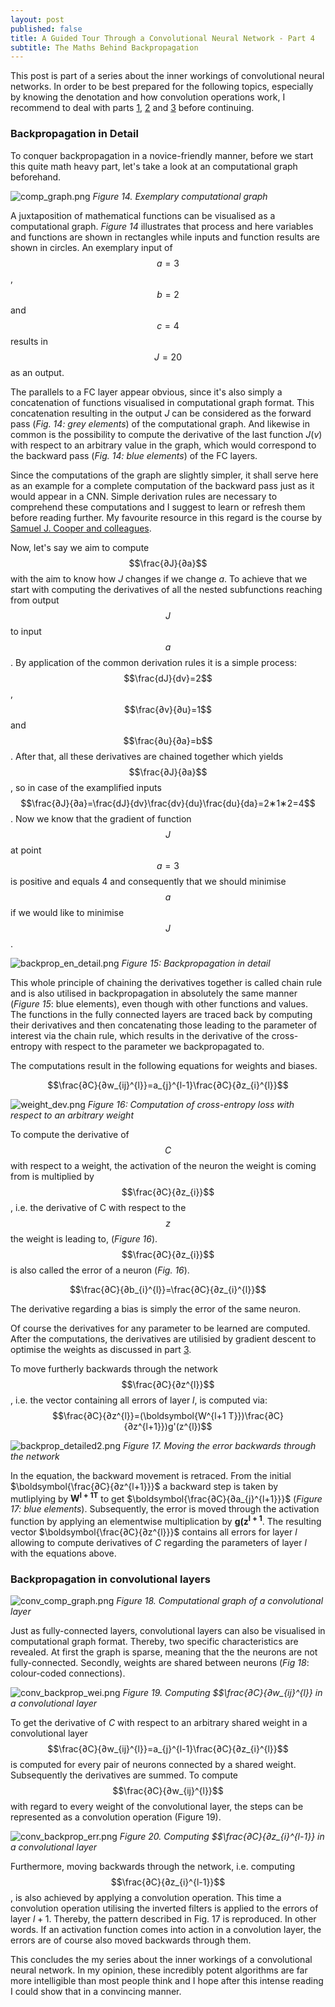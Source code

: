 ```yaml
---
layout: post
published: false
title: A Guided Tour Through a Convolutional Neural Network - Part 4
subtitle: The Maths Behind Backpropagation
---
```

This post is part of a series about the inner workings of convolutional neural networks. In order to be best prepared for the following topics, especially by knowing the denotation and how convolution operations work, I recommend to deal with parts [1](https://vinpetersen.github.io/2018-11-23-a-guided-tour-through-a-convolutional-neural-network-part-1/), [2](https://vinpetersen.github.io/2018-11-25-a-guided-tour-through-a-convolutional-neural-network-part-2/) and [3](https://vinpetersen.github.io/2019-11-29-a-guided-tour-through-a-convolutional-neural-network-part-3/) before continuing.

### Backpropagation in Detail

To conquer backpropagation in a novice-friendly manner, before we start this quite math heavy part, let's take a look at an computational graph beforehand.

![comp_graph.png]({{site.baseurl}}/img/computational_graph.png)
*Figure 14. Exemplary computational graph*

A juxtaposition of mathematical functions can be visualised as a computational graph. *Figure 14* illustrates that process and here variables and functions are shown in rectangles while inputs and function results are shown in circles. An exemplary input of $$a=3$$, $$b=2$$ and $$c=4$$ results in $$J=20$$ as an output.

The parallels to a FC layer appear obvious, since it's also simply a concatenation of functions visualised in computational graph format. This concatenation resulting in the output $J$ can be considered as the forward pass (*Fig. 14: grey elements*) of the computational graph. And likewise in common is the possibility to compute the derivative of the last function $J(v)$ with respect to an arbitrary value in the graph, which would correspond to the backward pass (*Fig. 14: blue elements*) of the FC layers.

Since the computations of the graph are slightly simpler, it shall serve here as an example for a complete computation of the backward pass just as it would appear in a CNN. Simple derivation rules are necessary to comprehend these computations and I suggest to learn or refresh them before reading further. My favourite resource in this regard is the course by [Samuel J. Cooper and colleagues](https://www.coursera.org/learn/multivariate-calculus-machine-learning).

Now, let's say we aim to compute $$\frac{∂J}{∂a}$$ with the aim to know how $J$ changes if we change $a$. To achieve that we start with computing the derivatives of all the nested subfunctions reaching from output $$J$$ to input $$a$$. By application of the common derivation rules it is a simple process: $$\frac{dJ}{dv}=2$$, $$\frac{∂v}{∂u}=1$$ and $$\frac{∂u}{∂a}=b$$. After that, all these derivatives are chained together which yields $$\frac{∂J}{∂a}$$, so in case of the examplified inputs $$\frac{∂J}{∂a}=\frac{dJ}{dv}\frac{dv}{du}\frac{du}{da}=2∗1∗2=4$$. Now we know that the gradient of function $$J$$ at point $$a=3$$ is positive and equals 4 and consequently that we should minimise $$a$$ if we would like to minimise $$J$$. 

![backprop_en_detail.png]({{site.baseurl}}/img/backprop_detailed.png)
*Figure 15: Backpropagation in detail*

This whole principle of chaining the derivatives together is called chain rule and is also utilised in backpropagation in absolutely the same manner (*Figure 15*: blue elements), even though with other functions and values. The functions in the fully connected layers are traced back by computing their derivatives and then concatenating those leading to the parameter of interest via the chain rule, which results in the derivative of the cross-entropy with respect to the parameter we backpropagated to.

The computations result in the following equations for weights and biases.

$$\frac{∂C}{∂w_{ij}^{l}}=a_{j}^{l-1}\frac{∂C}{∂z_{i}^{l}}$$

![weight_dev.png]({{site.baseurl}}/img/weight_dev.png)
*Figure 16: Computation of cross-entropy loss with respect to an arbitrary weight*

To compute the derivative of $$C$$ with respect to a weight, the activation of the neuron the weight is coming from is multiplied by $$\frac{∂C}{∂z_{i}}$$, i.e. the derivative of C with respect to the $$z$$ the weight is leading to, (*Figure 16*). $$\frac{∂C}{∂z_{i}}$$ is also called the error of a neuron (*Fig. 16*).

$$\frac{∂C}{∂b_{i}^{l}}=\frac{∂C}{∂z_{i}^{l}}$$

The derivative regarding a bias is simply the error of the same neuron.

Of course the derivatives for any parameter to be learned are computed. After the computations, the derivatives are utilisied by gradient descent to optimise the weights as discussed in part [3](https://vinpetersen.github.io/2019-11-29-a-guided-tour-through-a-convolutional-neural-network-part-3/).

To move furtherly backwards through the network $$\frac{∂C}{∂z^{l}}$$, i.e. the vector containing all errors of layer $l$, is computed via: 
$$\frac{∂C}{∂z^{l}}=(\boldsymbol{W^{l+1 T}})\frac{∂C}{∂z^{l+1}})g'(z^{l})$$

![backprop_detailed2.png]({{site.baseurl}}/img/backprop_detailed2.png)
*Figure 17. Moving the error backwards through the network*

In the equation, the backward movement is retraced. From the initial $\boldsymbol{\frac{∂C}{∂z^{l+1}}}$ a backward step is taken by mutliplying by $\boldsymbol{W^{l+1T}}$ to get $\boldsymbol{\frac{∂C}{∂a_{j}^{l+1}}}$ (*Figure 17: blue elements*). Subsequently, the error is moved through the activation function by applying an elementwise multiplication by $\boldsymbol{g(z^{l+1}}$. The resulting vector $\boldsymbol{\frac{∂C}{∂z^{l}}}$ contains all errors for layer $l$  allowing to compute derivatives of $C$ regarding the parameters of layer $l$ with the equations above.

### Backpropagation in convolutional layers

![conv_comp_graph.png]({{site.baseurl}}/img/conv_comp_graph.png)
*Figure 18. Computational graph of a convolutional layer*

Just as fully-connected layers, convolutional layers can also be visualised in computational graph format. Thereby, two specific characteristics are revealed. At first the graph is sparse, meaning that the the neurons are not fully-connected. Secondly, weights are shared between neurons (*Fig 18*: colour-coded connections).

![conv_backprop_wei.png]({{site.baseurl}}/img/conv_backprop_wei.png)
*Figure 19. Computing *$$\frac{∂C}{∂w_{ij}^{l}}* in a convolutional layer*

To get the derivative of $C$ with respect to an arbitrary shared weight in a convolutional layer $$\frac{∂C}{∂w_{ij}^{l}}=a_{j}^{l-1}\frac{∂C}{∂z_{i}^{l}}$$ is computed for every pair of neurons connected by a shared weight. Subsequently the derivatives are summed. To compute $$\frac{∂C}{∂w_{ij}^{l}}$$ with regard to every weight of the convolutional layer, the steps can be represented as a convolution operation (Figure 19).

![conv_backprop_err.png]({{site.baseurl}}/img/conv_backprop_err2.png)
*Figure 20. Computing *$$\frac{∂C}{∂z_{i}^{l-1}}* in a convolutional layer*

Furthermore, moving backwards through the network, i.e. computing $$\frac{∂C}{∂z_{i}^{l-1}}$$, is also achieved by applying a convolution operation. This time a convolution operation utilising the inverted filters is applied to the errors of layer $l+1$. Thereby, the pattern described in Fig. 17 is reproduced. In other words. If an activation function comes into action in a convolution layer, the errors are of course also moved backwards through them.

This concludes the my series about the inner workings of a convolutional neural network. In my opinion, these incredibly potent algorithms are far more intelligible than most people think and I hope after this intense reading I could show that in a convincing manner.


